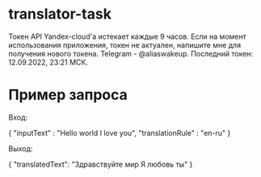 # translator-task
Токен API Yandex-cloud'a истекает каждые 9 часов. Если на момент использования приложения, токен не актуален, напишите мне для получения нового токена. Telegram - @aliaswakeup.
Последний токен: 12.09.2022, 23:21 МСК.

# Пример запроса

Вход:

{
    "inputText" : "Hello world I love you",
    "translationRule" : "en-ru"
}

Выход:


{
    "translatedText": "Здравствуйте мир Я любовь ты"
}
